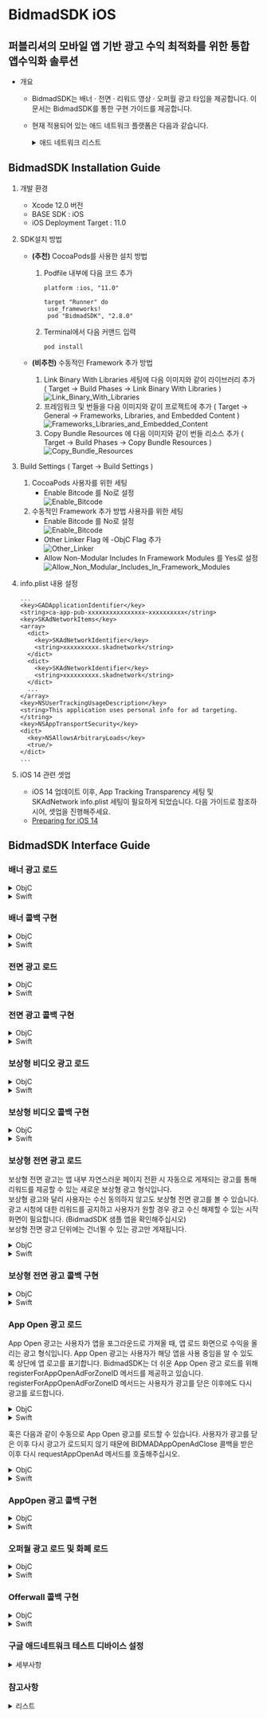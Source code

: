 # BidmadSDK iOS
## 퍼블리셔의 모바일 앱 기반 광고 수익 최적화를 위한 통합 앱수익화 솔루션

- 개요
    - BidmadSDK는 배너 · 전면 · 리워드 영상 · 오퍼월 광고 타입을 제공합니다. 이 문서는 BidmadSDK를 통한 구현 가이드를 제공합니다.
    - 현재 적용되어 있는 애드 네트워크 플랫폼은 다음과 같습니다.
        <details markdown="1">
        <summary>애드 네트워크 리스트</summary>
        <br>
        
        - GoogleManager (Banner, Interstitial, Reward Video)
        - GoogleAdmob (Banner, Interstitial, Reward Video)
        - AppLovin (Reward Video)
        - UnityAds (Reward Video, Banner)
        - Facebook Audience Network (Banner, Interstitial, Reward Video)
        - ADOPAtom (Interstitial, Reward Video)
        - Tapjoy (Offerwall)
        </details>
        
## BidmadSDK Installation Guide

1. 개발 환경
    - Xcode 12.0 버전
    - BASE SDK : iOS
    - iOS Deployment Target : 11.0
2. SDK설치 방법
    - **(추천)** CocoaPods를 사용한 설치 방법

        1. Podfile 내부에 다음 코드 추가

            ```
            platform :ios, "11.0"

            target "Runner" do
             use_frameworks!
             pod "BidmadSDK", "2.8.0"
            ```

        2. Terminal에서 다음 커맨드 입력

            ```
            pod install
            ```

    - **(비추천)** 수동적인 Framework 추가 방법
        1. Link Binary With Libraries 세팅에 다음 이미지와 같이 라이브러리 추가 ( Target → Build Phases → Link Binary With Libraries )<br>
            ![Link_Binary_With_Libraries](https://i.imgur.com/73OTB5n.png) <br>
        2. 프레임워크 및 번들을 다음 이미지와 같이 프로젝트에 추가 ( Target → General → Frameworks, Libraries, and Embedded Content )<br>
            ![Frameworks_Libraries_and_Embedded_Content](https://i.imgur.com/rWvmsaN.png)
        3. Copy Bundle Resources 에 다음 이미지와 같이 번들 리소스 추가 ( Target → Build Phases → Copy Bundle Resources )<br>
            ![Copy_Bundle_Resources](https://i.imgur.com/hoGfVJB.png)<br>
3. Build Settings ( Target → Build Settings )
    1. CocoaPods 사용자를 위한 세팅<br>
        - Enable Bitcode 를 No로 설정<br>
            ![Enable_Bitcode](https://i.imgur.com/aXOBmr1.png)<br>
    2. 수동적인 Framework 추가 방법 사용자를 위한 세팅<br>
        - Enable Bitcode 를 No로 설정<br>
            ![Enable_Bitcode](https://i.imgur.com/aXOBmr1.png)<br>
        - Other Linker Flag 에 -ObjC Flag 추가<br>
            ![Other_Linker](https://i.imgur.com/feieEZX.png)<br>
        - Allow Non-Modular Includes In Framework Modules 를 Yes로 설정<br>
            ![Allow_Non_Modular_Includes_In_Framework_Modules](https://i.imgur.com/ap4RddO.png)
4. info.plist 내용 설정

    ```
    ...
    <key>GADApplicationIdentifier</key> 
    <string>ca-app-pub-xxxxxxxxxxxxxxxx~xxxxxxxxxx</string>
    <key>SKAdNetworkItems</key>
    <array>
      <dict>
        <key>SKAdNetworkIdentifier</key>
        <string>xxxxxxxxxx.skadnetwork</string>
      </dict>
      <dict>
        <key>SKAdNetworkIdentifier</key>
        <string>xxxxxxxxxx.skadnetwork</string>
      </dict>
      ...
    </array>
    <key>NSUserTrackingUsageDescription</key>
    <string>This application uses personal info for ad targeting.</string>
    <key>NSAppTransportSecurity</key> 
    <dict>
      <key>NSAllowsArbitraryLoads</key> 
      <true/> 
    </dict>
    ...
    ```
    
5. iOS 14 관련 셋업
    - iOS 14 업데이트 이후, App Tracking Transparency 세팅 및 SKAdNetwork info.plist 세팅이 필요하게 되었습니다. 다음 가이드로 참조하시어, 셋업을 진행해주세요.
    - [Preparing for iOS 14](https://github.com/bidmad/Bidmad-iOS/wiki/Preparing-for-iOS-14%5BKOR%5D)

## BidmadSDK Interface Guide

### 배너 광고 로드

<details markdown="1">
<summary>ObjC</summary>
<br>

1. 배너를 노출시킬 UIView를 UIViewController 상에 추가합니다 (UIView bannerContainer).
2. 배너 Initialize / ZoneID / Delegate 세팅 후, RequestBannerView를 호출해 배너를 로드 및 노출시킵니다. 
```
@interface BannerViewController : UIViewController<BIDMADBannerDelegate>
...
@end
...
__weak IBOutlet UIView *bannerContainer;
...
@implementation BannerViewController

- (void)viewDidLoad {
    ...
    // "bannerSize"는 "banner_320_50" 고정값만 전달해주십시오
    banner = [[BIDMADBanner alloc] initWithParentViewController:self rootView:bannerContainer bannerSize:banner_320_50];
    [banner setZoneID:@"xxxxxxxx-xxxx-xxxx-xxxx-xxxxxxxxxxxx"];
    [banner setDelegate:self];
    [banner setRefreshInterval:60];
    ...
    [banner requestBannerView]; // Request to load and view the banner
}
...
- (void)removeAds {
    [banner removeAds] // Remove Banner from UIView
}
```
</details>

<details markdown="1">
<summary>Swift</summary>
<br>

1. 배너를 노출시킬 UIView를 UIViewController 상에 추가합니다 (UIView bannerContainer).
2. 배너 Initialize / ZoneID / Delegate 세팅 후, requestView를 호출해 배너를 로드 및 노출시킵니다. 
```
class BannerController: UIViewController, BIDMADBannerDelegate {
  var banner: BIDMADBanner
  var bannerContainer: UIView

  override func viewDidLoad() {
    ...
    // "bannerSize"는 "banner_320_50" 고정값만 전달해주십시오
    let banner = BIDMADBanner(parentViewController: self, rootView: bannerContainer, bannerSize: banner_320_50)!
    banner.zoneID = "xxxxxxxx-xxxx-xxxx-xxxx-xxxxxxxxxxxx"
    banner.refreshInterval = 60
    banner.delegate = self
    ...
    banner.requestView() // Request to load and view the banner
  }

  func removeBanner() {
    banner.removeAds() // Remove Banner from UIView
  }
  ...
}
```
</details>

### 배너 콜백 구현

<details markdown="1">
<summary>ObjC</summary>
<br>

```
- (void)BIDMADBannerLoad:(BIDMADBanner *)core {
    NSLog(@"BIDMADBannerLoad");
}

- (void)BIDMADBannerClosed:(BIDMADBanner *)core {
    NSLog(@"BIDMADBannerClosed");
}

- (void)BIDMADBannerAllFail:(BIDMADBanner *)core {
    NSLog(@"BIDMADBannerAllFail");
}
```
</details>

<details markdown="1">
<summary>Swift</summary>
<br>

```
func bidmadBannerLoad(_ core: BIDMADBanner!) {
    print("bidmadBannerLoad");
}

func bidmadBannerClosed(_ core: BIDMADBanner!) {
    print("bidmadBannerClosed");
}

func bidmadBannerAllFail(_ core: BIDMADBanner!) {
    print("bidmadBannerAllFail");
}
```
</details>

### 전면 광고 로드

<details markdown="1">
<summary>ObjC</summary>
<br>

```
@interface InterstitialViewController : UIViewController<BIDMADInterstitialDelegate>
...
@end
...
@implementation InterstitialViewController
- (void)viewDidLoad {
    ...
    interstitial = [[BIDMADInterstitial alloc] init];
    [interstitial setParentViewController:self];
    [interstitial setZoneID:@"xxxxxxxx-xxxx-xxxx-xxxx-xxxxxxxxxxxx"];
    [interstitial setDelegate:self];
}
...
-(void)loadAd {
    [interstitial loadInterstitialView];
   
}
...
-(void)showAd {
    if([interstitial isLoaded]){
        [interstitial showInterstitialView];
    }
}
```
</details>

<details markdown="1">
<summary>Swift</summary>
<br>

```
class InterstitialController: UIViewController, BIDMADInterstitialDelegate {
  var interstitial: BIDMADInterstitial
   
  override func viewDidLoad() {
    interstitial = BIDMADInterstitial()!
    interstitial.zoneID = "xxxxxxxx-xxxx-xxxx-xxxx-xxxxxxxxxxxx"
    interstitial.delegate = self
    interstitial.parentViewController = self
    interstitial.loadView()
  }

  func showAd() {
    if (interstitial.isLoaded) {
      interstitial.showView()
    }
  }
  ...
}
```
</details>

### 전면 광고 콜백 구현

<details markdown="1">
<summary>ObjC</summary>
<br>

```
- (void)BIDMADInterstitialClose:(BIDMADInterstitial *)core {
    NSLog(@"BIDMADInterstitialClose");
}

- (void)BIDMADInterstitialShow:(BIDMADInterstitial *)core {
    NSLog(@"BIDMADInterstitialShow");
}

- (void)BIDMADInterstitialLoad:(BIDMADInterstitial *)core {
    NSLog(@"BIDMADInterstitialLoad");
}
- (void)BIDMADInterstitialAllFail:(BIDMADInterstitial *)core {
    NSLog(@"BIDMADInterstitialAllFail");
}
```
</details>

<details markdown="1">
<summary>Swift</summary>
<br>

```
func bidmadInterstitialClose(_ core: BIDMADInterstitial!) {
    print("bidmadInterstitialClose");
}

func bidmadInterstitialShow(_ core: BIDMADInterstitial!) {
    print("bidmadInterstitialShow");
}

func bidmadInterstitialLoad(_ core: BIDMADInterstitial!) {
    print("bidmadInterstitialLoad");
}

func bidmadInterstitialAllFail(_ core: BIDMADInterstitial!) {
    print("bidmadInterstitialAllFail");
}
```
</details>

### 보상형 비디오 광고 로드

<details markdown="1">
<summary>ObjC</summary>
<br>

```
@interface RewardViewController : UIViewController<BIDMADRewardVideoDelegate>
...
@end
...
@implementation RewardViewController

- (void)viewDidLoad {
    ...
    rewardVideo = [[BIDMADRewardVideo alloc]init];
    [rewardVideo setZoneID:@"xxxxxxxx-xxxx-xxxx-xxxx-xxxxxxxxxxxx"];
    [rewardVideo setParentViewController:self];
    [rewardVideo setDelegate:self];
}
...
-(void)loadReward {
    [reward loadRewardVideo];
}
   
...
-(void)showReward {
    if([reward isLoaded]){
        [reward showRewardVideo];
    }
}
```
</details>

<details markdown="1">
<summary>Swift</summary>
<br>

```
class RewardVideoController: UIViewController, BIDMADRewardVideoDelegate {
  var rewardVideo: BIDMADRewardVideo

  override func viewDidLoad() {
    rewardVideo = BIDMADRewardVideo()!
    rewardVideo.zoneID = "xxxxxxxx-xxxx-xxxx-xxxx-xxxxxxxxxxxx"
    rewardVideo.delegate = self
    rewardVideo.parentViewController = self
    rewardVideo.load()
  }

  func showAd() {
    if (rewardVideo.isLoaded) {
      rewardVideo.show()
    }
  }
  ...
}
```
</details>

### 보상형 비디오 콜백 구현

<details markdown="1">
<summary>ObjC</summary>
<br>

```
- (void)BIDMADRewardVideoLoad:(BIDMADRewardVideo *)core {
    NSLog(@"BIDMADRewardVideoLoad");
}

- (void)BIDMADRewardVideoAllFail:(BIDMADRewardVideo *)core {
    NSLog(@"BIDMADRewardVideoAllFail");
}

- (void)BIDMADRewardVideoShow:(BIDMADRewardVideo *)core {
    NSLog(@"BIDMADRewardVideoShow");
}

- (void)BIDMADRewardVideoClose:(BIDMADRewardVideo *)core {
    NSLog(@"BIDMADRewardVideoClose");
}

- (void)BIDMADRewardVideoSucceed:(BIDMADRewardVideo *)core {
    NSLog(@"BIDMADRewardVideoSucceed");
}
```
</details>

<details markdown="1">
<summary>Swift</summary>
<br>

```
func bidmadRewardVideoLoad(_ core: BIDMADRewardVideo!) {
    NSLog(@"bidmadRewardVideoLoad");
}

func bidmadRewardVideoAllFail(_ core: BIDMADRewardVideo!) {
    NSLog(@"bidmadRewardVideoAllFail");
}

func bidmadRewardVideoShow(_ core: BIDMADRewardVideo!) {
    NSLog(@"bidmadRewardVideoShow");
}

func bidmadRewardVideoClose(_ core: BIDMADRewardVideo!) {
    NSLog(@"bidmadRewardVideoClose");
}

func bidmadRewardVideoSucceed(_ core: BIDMADRewardVideo!) {
    NSLog(@"bidmadRewardVideoSucceed");
}
```
</details>

### 보상형 전면 광고 로드

보상형 전면 광고는 앱 내부 자연스러운 페이지 전환 시 자동으로 게재되는 광고를 통해 리워드를 제공할 수 있는 새로운 보상형 광고 형식입니다.<br>
보상형 광고와 달리 사용자는 수신 동의하지 않고도 보상형 전면 광고를 볼 수 있습니다.<br>
광고 시청에 대한 리워드를 공지하고 사용자가 원할 경우 광고 수신 해제할 수 있는 시작 화면이 필요합니다. (BidmadSDK 샘플 앱을 확인해주십시오)<br>
보상형 전면 광고 단위에는 건너뛸 수 있는 광고만 게재됩니다.<br>

<details markdown="1">
<summary>ObjC</summary>
<br>

```
#import <BidmadSdk/BIDMADRewardInterstitial.h>

@interface RewardInterstitialViewController : UIViewController<BIDMADRewardInterstitialDelegate>
···
@end

@implementation RewardInterstitialViewController {
    BIDMADRewardInterstitial *rewardInterstitial;
}

- (void)viewDidLoad {
    rewardInterstitial = [[BIDMADRewardInterstitial alloc] init];
    rewardInterstitial.zoneID = @"xxxxxxxx-xxxx-xxxx-xxxx-xxxxxxxxxxxx";
    rewardInterstitial.parentViewController = self;
    rewardInterstitial.delegate = self;
    [rewardInterstitial requestRewardInterstitial];
}

- (void)adShow {
    if (rewardInterstitial.isLoaded) {
        [rewardInterstitial showRewardInterstitialView];
    }
}

- (void)removeAd {
    [rewardInterstitial removeRewardInterstitialAds];
    rewardInterstitial = nil;
}
···
@
```
</details>

<details markdown="1">
<summary>Swift</summary>
<br>

```
import BidmadSDK

class RewardInterstitialViewControllerSwift: UIViewController {
    var rewardInterstititial: BIDMADRewardInterstitial!
    
    override func viewDidLoad() {
        super.viewDidLoad()
        
        rewardInterstititial = BIDMADRewardInterstitial()
        rewardInterstititial.zoneID = "xxxxxxxx-xxxx-xxxx-xxxx-xxxxxxxxxxxx"
        rewardInterstititial.parentViewController = self
        rewardInterstititial.delegate = self
        rewardInterstititial.request()
    }
    
    func adShow() {
        if (rewardInterstititial.isLoaded) {
            rewardInterstititial.showView()
        }
    }
    
    func removeAd() {
        rewardInterstititial.removeAds()
        rewardInterstititial = nil
    }
}
```
</details>

### 보상형 전면 광고 콜백 구현<br>

<details markdown="1">
<summary>ObjC</summary>
<br>

```
- (void)BIDMADRewardInterstitialLoad:(BIDMADRewardInterstitial *)core {
    NSLog(@"BIDMADRewardInterstitialLoad");
}
- (void)BIDMADRewardInterstitialShow:(BIDMADRewardInterstitial *)core {
    NSLog(@"BIDMADRewardInterstitialShow");
}
- (void)BIDMADRewardInterstitialClose:(BIDMADRewardInterstitial *)core {
    NSLog(@"BIDMADRewardInterstitialClose");
}
- (void)BIDMADRewardInterstitialSkipped:(BIDMADRewardInterstitial *)core {
    NSLog(@"BIDMADRewardInterstitialSkipped");
}
- (void)BIDMADRewardInterstitialSuccess:(BIDMADRewardInterstitial *)core {
    NSLog(@"BIDMADRewardInterstitialSuccess");
}
- (void)BIDMADRewardInterstitialAllFail:(BIDMADRewardInterstitial *)core {
    NSLog(@"BIDMADRewardInterstitialAllFail");
}
@
```
</details>

<details markdown="1">
<summary>Swift</summary>
<br>

```
extension RewardInterstitialViewControllerSwift: BIDMADRewardInterstitialDelegate {
    func bidmadRewardInterstitialLoad(_ core: BIDMADRewardInterstitial!) {
        print("bidmadRewardInterstitialLoad")
    }
    func bidmadRewardInterstitialShow(_ core: BIDMADRewardInterstitial!) {
        print("bidmadRewardInterstitialShow")
    }
    func bidmadRewardInterstitialClose(_ core: BIDMADRewardInterstitial!) {
        print("bidmadRewardInterstitialClose")
    }
    func bidmadRewardInterstitialSkipped(_ core: BIDMADRewardInterstitial!) {
        print("bidmadRewardInterstitialSkipped")
    }
    func bidmadRewardInterstitialSuccess(_ core: BIDMADRewardInterstitial!) {
        print("bidmadRewardInterstitialSuccess")
    }
    func bidmadRewardInterstitialAllFail(_ core: BIDMADRewardInterstitial!) {
        print("bidmadRewardInterstitialAllFail")
    }
}
```

</details>

### App Open 광고 로드
App Open 광고는 사용자가 앱을 포그라운드로 가져올 때, 앱 로드 화면으로 수익을 올리는 광고 형식입니다. 
App Open 광고는 사용자가 해당 앱을 사용 중임을 알 수 있도록 상단에 앱 로고를 표기합니다.
BidmadSDK는 더 쉬운 App Open 광고 로드를 위해 registerForAppOpenAdForZoneID 메서드를 제공하고 있습니다.
registerForAppOpenAdForZoneID 메서드는 사용자가 광고를 닫은 이후에도 다시 광고를 로드합니다.

<details markdown="1">
<summary>ObjC</summary>
<br>

```
@interface AppDelegate () <BIDMADAppOpenAdDelegate>
···
@end

@implementation AppDelegate {
    BIDMADAppOpenAd *bidmadAppOpenAd;
}

- (BOOL)application:(UIApplication *)application didFinishLaunchingWithOptions:(NSDictionary *)launchOptions {
    bidmadAppOpenAd = [[BIDMADAppOpenAd alloc] init];
    [bidmadAppOpenAd setDelegate: self];
    [bidmadAppOpenAd registerForAppOpenAdForZoneID: @"xxxxxxxx-xxxx-xxxx-xxxx-xxxxxxxxxxxx"];
    
    return YES;
}

- (void)cancelAppOpenAd {
    // If you no longer wish to load App Open ads, please deregister by calling the following method.
    [bidmadAppOpenAd deregisterForAppOpenAd];
}
```
</details>

<details markdown="1">
<summary>Swift</summary>
<br>

```
class AppDelegate: UIResponder, UIApplicationDelegate {
    var window: UIWindow?
    var appOpen: BIDMADAppOpenAd!

    func application(_ application: UIApplication, didFinishLaunchingWithOptions launchOptions: [UIApplication.LaunchOptionsKey: Any]?) -> Bool {
        appOpen = BIDMADAppOpenAd()
        appOpen.delegate = self
        appOpen.registerForAppOpenAd(forZoneID: "xxxxxxxx-xxxx-xxxx-xxxx-xxxxxxxxxxxx")
        
        return true
    }
    
    func cancelAppOpenAd {
        // If you no longer wish to load App Open ads, please deregister by calling the following method.
        appOpen.deregisterForAppOpenAd()
    }
}
```
</details>

혹은 다음과 같이 수동으로 App Open 광고를 로드할 수 있습니다.
사용자가 광고를 닫은 이후 다시 광고가 로드되지 않기 때문에 BIDMADAppOpenAdClose 콜백을 받은 이후 다시 requestAppOpenAd 메서드를 호출해주십시오.

<details markdown="1">
<summary>ObjC</summary>
<br>

```
@interface AppDelegate () <BIDMADAppOpenAdDelegate>
···
@end

@implementation AppDelegate {
    BIDMADAppOpenAd *bidmadAppOpenAd;
}

- (BOOL)application:(UIApplication *)application didFinishLaunchingWithOptions:(NSDictionary *)launchOptions {
    bidmadAppOpenAd = [[BIDMADAppOpenAd alloc] init];
    bidmadAppOpenAd.zoneID = @"xxxxxxxx-xxxx-xxxx-xxxx-xxxxxxxxxxxx";
    bidmadAppOpenAd.delegate = self;
    [bidmadAppOpenAd requestAppOpenAd];
    return YES;
}

- (void)applicationDidBecomeActive:(UIApplication *)application {
    if (bidmadAppOpenAd.isLoaded) {
        [self.bidmadAppOpenAd showAppOpenAd];
    }
}

// App Open Close callback, Re-Load the Ad for later use
- (void)BIDMADAppOpenAdClose:(BIDMADAppOpenAd *)core {
    NSLog(@"Callback → BIDMADAppOpenAdClose");
    [bidmadAppOpenAd requestAppOpenAd];
}

```
</details>

<details markdown="1">
<summary>Swift</summary>
<br>

```
class AppDelegate: UIResponder, UIApplicationDelegate {
    var window: UIWindow?
    var appOpen: BIDMADAppOpenAd!

    func application(_ application: UIApplication, didFinishLaunchingWithOptions launchOptions: [UIApplication.LaunchOptionsKey: Any]?) -> Bool {
        appOpen = BIDMADAppOpenAd()
        appOpen.zoneID = "xxxxxxxx-xxxx-xxxx-xxxx-xxxxxxxxxxxx"
        appOpen.delegate = self;
        appOpen.request()
        
        return true
    }
    
    func applicationDidBecomeActive(_ application: UIApplication) {
        if (appOpen.isLoaded) {
            self.appOpen.show()
        }
    }
    
    // App Open Close callback, Re-Load the Ad for later use
    func bidmadAppOpenAdClose(_ core: BIDMADAppOpenAd!) {
        print("bidmadAppOpenAdClose")
        appOpen.request()
    }
}
```
</details>

### AppOpen 광고 콜백 구현

<details markdown="1">
<summary>ObjC</summary>
<br>

```
- (void)BIDMADAppOpenAdAllFail:(BIDMADAppOpenAd *)core code:(NSString *)error {
    NSLog(@"BidmadSDK App Open Ad Callback → AllFail");
}

- (void)BIDMADAppOpenAdLoad:(BIDMADAppOpenAd *)core {
    NSLog(@"BidmadSDK App Open Ad Callback → Load");
}

- (void)BIDMADAppOpenAdShow:(BIDMADAppOpenAd *)core {
    NSLog(@"BidmadSDK App Open Ad Callback → Show");
}

- (void)BIDMADAppOpenAdClose:(BIDMADAppOpenAd *)core {
    NSLog(@"BidmadSDK App Open Ad Callback → Close");
}
```
</details>

<details markdown="1">
<summary>Swift</summary>
<br>

```
extension AppDelegate: BIDMADAppOpenAdDelegate {
    func bidmadAppOpenAdLoad(_ core: BIDMADAppOpenAd!) {
        print("bidmadAppOpenAdLoad")
    }
    
    func bidmadAppOpenAdShow(_ core: BIDMADAppOpenAd!) {
        print("bidmadAppOpenAdShow")
    }
    
    func bidmadAppOpenAdClose(_ core: BIDMADAppOpenAd!) {
        print("bidmadAppOpenAdClose")
    }
    
    func bidmadAppOpenAdAllFail(_ core: BIDMADAppOpenAd!, code error: String!) {
        print("bidmadAppOpenAdAllFail")
    }
}
```
</details>

### 오퍼월 광고 로드 및 화폐 로드

<details markdown="1">
<summary>ObjC</summary>
<br>

```
@interface OfferwallController : UIViewController<BIDMADOfferwallDelegate>
...
@end
...
- (void)viewDidLoad {
    
    [super viewDidLoad];
    
    NSLog(@"AppUI isSDKInit %d", [BIDMADOfferwall isSDKInit]);
    
    self.offerwall = [[BIDMADOfferwall alloc]initWithZoneId:@"xxxxxxxx-xxxx-xxxx-xxxx-xxxxxxxxxxxx"];
    [self.offerwall setParentViewController:self];
    [self.offerwall setDelegate:self];
}
...
-(void)loadOfferwall {
    [offerwall loadOfferwall];
}
...
-(void)showOfferwall {
    if ([offerwall isLoaded]) {
      [offerwall showOfferwall];
    }
}
...
-(void)getCurrency {
    [offerwall getCurrencyBalance];
   
}
...
-(void)spendCurrency:(int)amount {
    [offerwall spendCurrency:amount];
}
...
```
</details>

<details markdown="1">
<summary>Swift</summary>
<br>

```
class OfferwallController: UIViewController, BIDMADOfferwallDelegate {
    var offerwall: BIDMADOfferwall

    override func viewDidLoad() {
        offerwall = BIDMADOfferwall(zoneId: "xxxxxxxx-xxxx-xxxx-xxxx-xxxxxxxxxxxx")!
        offerwall.parentViewController = self
        offerwall.delegate = self
        offerwall.load();
    }

    func showAd() {
        if (offerwall.isLoaded) {
            offerwall.show()
        }
    }

    func getCurrency() {
        offerwall.getCurrencyBalance()
    }

    func spendCurrency(amount: Int) {
        offerwall.spendCurrency(Int32(amount))
    }
}
```
</details>

### Offerwall 콜백 구현

<details markdown="1">
<summary>ObjC</summary>
<br>

```
- (void)BIDMADOfferwallInitSuccess:(BIDMADOfferwall *)core {
    NSLog(@"BIDMADOfferwallInitSuccess");
}

- (void)BIDMADOfferwallInitFail:(BIDMADOfferwall *)core error:(NSString *)error {
    NSLog(@"BIDMADOfferwallInitFail");
}

- (void)BIDMADOfferwallLoadAd:(BIDMADOfferwall *)core {
    NSLog(@"BIDMADOfferwallLoadAd");
}

- (void)BIDMADOfferwallShowAd:(BIDMADOfferwall *)core {
    NSLog(@"BIDMADOfferwallShowAd");
}

- (void)BIDMADOfferwallFailedAd:(BIDMADOfferwall *)core {
    NSLog(@"BIDMADOfferwallFailedAd");
}

- (void)BIDMADOfferwallCloseAd:(BIDMADOfferwall *)core {
    NSLog(@"BIDMADOfferwallCloseAd");
}

- (void)BIDMADOfferwallGetCurrencyBalanceSuccess:(BIDMADOfferwall *)core currencyName:(NSString *)currencyName balance:(int)balance {
    NSLog(@"BIDMADOfferwallGetCurrencyBalanceSuccess");    
}

- (void)BIDMADOfferwallGetCurrencyBalanceFail:(BIDMADOfferwall *)core error:(NSString *)error {
    NSLog(@"BIDMADOfferwallGetCurrencyBalanceFail");    
}

- (void)BIDMADOfferwallSpendCurrencySuccess:(BIDMADOfferwall *)core currencyName:(NSString *)currencyName balance:(int)balance {
    NSLog(@"BIDMADOfferwallSpendCurrencySuccess");    
}

- (void)BIDMADOfferwallSpendCurrencyFail:(BIDMADOfferwall *)core error:(NSString *)error {
    NSLog(@"BIDMADOfferwallSpendCurrencyFail");    
}
```
</details>

<details markdown="1">
<summary>Swift</summary>
<br>

```
func bidmadOfferwallInitSuccess(_ core: BIDMADOfferwall!) {
    print("bidmadOfferwallInitSuccess");
}

func bidmadOfferwallInitFail(_ core: BIDMADOfferwall!, error: String!) {
    print("bidmadOfferwallInitFail");
}

func bidmadOfferwallLoadAd(_ core: BIDMADOfferwall!) {
    print("bidmadOfferwallLoadAd");
}

func bidmadOfferwallShowAd(_ core: BIDMADOfferwall!) {
    print("bidmadOfferwallShowAd");
}

func bidmadOfferwallFailedAd(_ core: BIDMADOfferwall!) {
    print("bidmadOfferwallFailedAd");
}

func bidmadOfferwallCloseAd(_ core: BIDMADOfferwall!) {
    print("bidmadOfferwallCloseAd");
}

func bidmadOfferwallGetCurrencyBalanceSuccess(_ core: BIDMADOfferwall!, currencyName: String!, balance: Int32) {
    print("bidmadOfferwallGetCurrencyBalanceSuccess");
}

func bidmadOfferwallGetCurrencyBalanceFail(_ core: BIDMADOfferwall!, error: String!) {
    print("bidmadOfferwallGetCurrencyBalanceFail");
}

func bidmadOfferwallSpendCurrencySuccess(_ core: BIDMADOfferwall!, currencyName: String!, balance: Int32) {
    print("bidmadOfferwallSpendCurrencySuccess");
}

func "bidmadOfferwallSpendCurrencyFail(_ core: BIDMADOfferwall!, error: String!) {
    print("bidmadOfferwallSpendCurrencyFail");
}
```
</details>

### 구글 애드네트워크 테스트 디바이스 설정
</details>
<details markdown="1">
<summary>세부사항</summary>
<br>

구글 애드네트워크를 위한 테스트 디바이스 설정은 다음과 같은 과정이 필요합니다.  

광고 통합 앱을 로드하고 광고를 요청합니다.
콘솔에서 다음과 같은 메시지를 확인합니다.

```
<Google> To get test ads on this device, set: GADMobileAds.sharedInstance.requestConfiguration.testDeviceIdentifiers = @[ @"xxxxxxxxxxxxxxxxxxxxxxxxxxxxxxxx" ];
```
콘솔에 기록된 테스트 디바이스 ID를 다음 코드를 통해 세팅하십시오.
```
// ObjC
[BIDMADSetting.sharedInstance setTestDeviceId:"xxxxxxxxxxxxxxxxxxxxxxxxxxxxxxxx"];

// Swift
BIDMADSetting.sharedInstance().testDeviceId = "xxxxxxxxxxxxxxxxxxxxxxxxxxxxxxxx"
```

</details>

### 참고사항

</details>
<details markdown="1">
<summary>리스트</summary>
<br>

- [Class Reference for BidmadSDK-iOS](https://github.com/bidmad/Bidmad-iOS/wiki/README-ClassReference)
- Apple privacy survey ([[ENG]](https://github.com/bidmad/Bidmad-iOS/wiki/Apple-privacy-survey%5BENG%5D) | [[KOR]](https://github.com/bidmad/Bidmad-iOS/wiki/Apple-privacy-survey%5BKOR%5D))
- iOS GDPR Guide ([[ENG]](https://github.com/bidmad/Bidmad-iOS/wiki/iOS-GDPR-Guide-%5BENG%5D) | [[KOR]](https://github.com/bidmad/Bidmad-iOS/wiki/iOS-GDPR-Guide-%5BKOR%5D))
- Preparing for iOS 14 ([[ENG]](https://github.com/bidmad/Bidmad-iOS/wiki/Preparing-for-iOS-14%5BENG%5D) | [[KOR]](https://github.com/bidmad/Bidmad-iOS/wiki/Preparing-for-iOS-14%5BKOR%5D))
</details>


